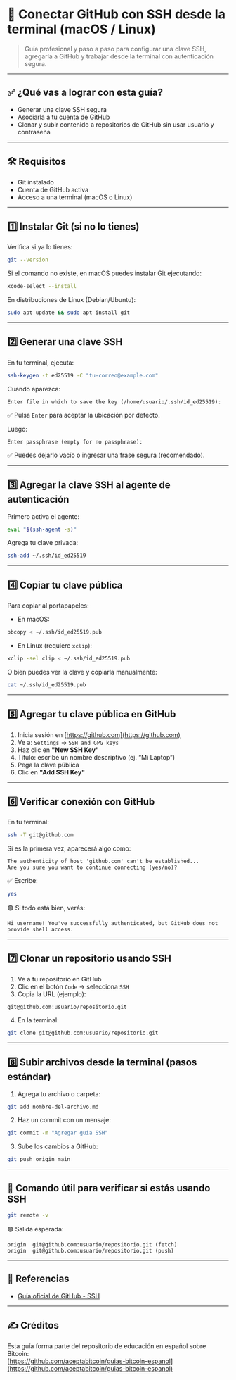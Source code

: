 # 🔐 Conectar GitHub con SSH desde la terminal (macOS / Linux)

> Guía profesional y paso a paso para configurar una clave SSH, agregarla a GitHub y trabajar desde la terminal con autenticación segura.

---

## ✅ ¿Qué vas a lograr con esta guía?

- Generar una clave SSH segura
- Asociarla a tu cuenta de GitHub
- Clonar y subir contenido a repositorios de GitHub sin usar usuario y contraseña

---

## 🛠 Requisitos

- Git instalado
- Cuenta de GitHub activa
- Acceso a una terminal (macOS o Linux)

---

## 1️⃣ Instalar Git (si no lo tienes)

Verifica si ya lo tienes:

```bash
git --version
```

Si el comando no existe, en macOS puedes instalar Git ejecutando:

```bash
xcode-select --install
```

En distribuciones de Linux (Debian/Ubuntu):

```bash
sudo apt update && sudo apt install git
```

---

## 2️⃣ Generar una clave SSH

En tu terminal, ejecuta:

```bash
ssh-keygen -t ed25519 -C "tu-correo@example.com"
```

Cuando aparezca:

```
Enter file in which to save the key (/home/usuario/.ssh/id_ed25519):
```

✅ Pulsa `Enter` para aceptar la ubicación por defecto.

Luego:

```
Enter passphrase (empty for no passphrase):
```

✅ Puedes dejarlo vacío o ingresar una frase segura (recomendado).

---

## 3️⃣ Agregar la clave SSH al agente de autenticación

Primero activa el agente:

```bash
eval "$(ssh-agent -s)"
```

Agrega tu clave privada:

```bash
ssh-add ~/.ssh/id_ed25519
```

---

## 4️⃣ Copiar tu clave pública

Para copiar al portapapeles:

- En macOS:

```bash
pbcopy < ~/.ssh/id_ed25519.pub
```

- En Linux (requiere `xclip`):

```bash
xclip -sel clip < ~/.ssh/id_ed25519.pub
```

O bien puedes ver la clave y copiarla manualmente:

```bash
cat ~/.ssh/id_ed25519.pub
```

---

## 5️⃣ Agregar tu clave pública en GitHub

1. Inicia sesión en [https://github.com](https://github.com)
2. Ve a: `Settings` → `SSH and GPG keys`
3. Haz clic en **"New SSH Key"**
4. Título: escribe un nombre descriptivo (ej. “Mi Laptop”)
5. Pega la clave pública
6. Clic en **"Add SSH Key"**

---

## 6️⃣ Verificar conexión con GitHub

En tu terminal:

```bash
ssh -T git@github.com
```

Si es la primera vez, aparecerá algo como:

```
The authenticity of host 'github.com' can't be established...
Are you sure you want to continue connecting (yes/no)?
```

✅ Escribe:

```bash
yes
```

🟢 Si todo está bien, verás:

```
Hi username! You've successfully authenticated, but GitHub does not provide shell access.
```

---

## 7️⃣ Clonar un repositorio usando SSH

1. Ve a tu repositorio en GitHub
2. Clic en el botón `Code` → selecciona `SSH`
3. Copia la URL (ejemplo):

```
git@github.com:usuario/repositorio.git
```

4. En la terminal:

```bash
git clone git@github.com:usuario/repositorio.git
```

---

## 8️⃣ Subir archivos desde la terminal (pasos estándar)

1. Agrega tu archivo o carpeta:

```bash
git add nombre-del-archivo.md
```

2. Haz un commit con un mensaje:

```bash
git commit -m "Agregar guía SSH"
```

3. Sube los cambios a GitHub:

```bash
git push origin main
```

---

## 🧠 Comando útil para verificar si estás usando SSH

```bash
git remote -v
```

🟢 Salida esperada:

```
origin  git@github.com:usuario/repositorio.git (fetch)
origin  git@github.com:usuario/repositorio.git (push)
```

---

## 📌 Referencias

- [Guía oficial de GitHub - SSH](https://docs.github.com/en/authentication/connecting-to-github-with-ssh)

---

## ✍️ Créditos

Esta guía forma parte del repositorio de educación en español sobre Bitcoin:  
[https://github.com/aceptabitcoin/guias-bitcoin-espanol](https://github.com/aceptabitcoin/guias-bitcoin-espanol)
